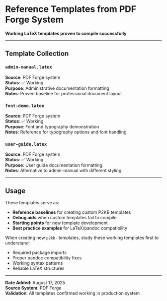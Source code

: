 # Reference Templates from PDF Forge System

**Working LaTeX templates proven to compile successfully**

---

## Template Collection

### `admin-manual.latex`
**Source**: PDF Forge system  
**Status**: ✅ Working  
**Purpose**: Administrative documentation formatting  
**Notes**: Proven baseline for professional document layout

### `font-demo.latex`  
**Source**: PDF Forge system  
**Status**: ✅ Working  
**Purpose**: Font and typography demonstration  
**Notes**: Reference for typography options and font handling

### `user-guide.latex`
**Source**: PDF Forge system  
**Status**: ✅ Working  
**Purpose**: User guide documentation formatting  
**Notes**: Alternative to admin-manual with different styling

---

## Usage

These templates serve as:
- **Reference baselines** for creating custom P2KB templates
- **Debug aids** when custom templates fail to compile
- **Starting points** for new template development
- **Best practice examples** for LaTeX/pandoc compatibility

When creating new `p2kb-` templates, study these working templates first to understand:
- Required package imports
- Proper pandoc compatibility fixes  
- Working syntax patterns
- Reliable LaTeX structures

---

**Date Added**: August 17, 2025  
**Source System**: PDF Forge  
**Validation**: All templates confirmed working in production system